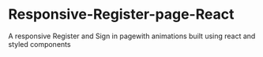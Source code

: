 # Responsive-Register-page-React
A responsive Register and Sign in pagewith animations built using react and styled components
